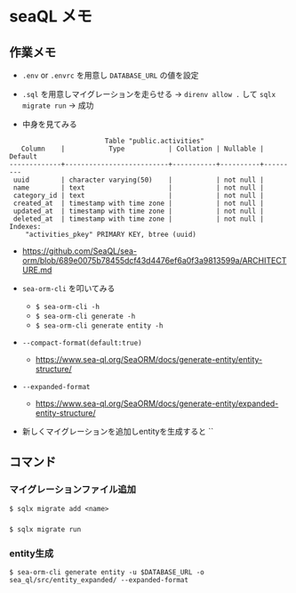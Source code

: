 # seaQL メモ
## 作業メモ
- `.env` or `.envrc` を用意し `DATABASE_URL` の値を設定

- `.sql` を用意しマイグレーションを走らせる → `direnv allow .` して `sqlx migrate run`
-> 成功

- 中身を見てみる

```
                        Table "public.activities"
   Column    |           Type           | Collation | Nullable | Default 
-------------+--------------------------+-----------+----------+---------
 uuid        | character varying(50)    |           | not null | 
 name        | text                     |           | not null | 
 category_id | text                     |           | not null | 
 created_at  | timestamp with time zone |           | not null | 
 updated_at  | timestamp with time zone |           | not null | 
 deleted_at  | timestamp with time zone |           | not null | 
Indexes:
    "activities_pkey" PRIMARY KEY, btree (uuid)
```

- https://github.com/SeaQL/sea-orm/blob/689e0075b78455dcf43d4476ef6a0f3a9813599a/ARCHITECTURE.md

- `sea-orm-cli` を叩いてみる
  - `$ sea-orm-cli -h`
  - `$ sea-orm-cli generate -h`
  - `$ sea-orm-cli generate entity -h`

- `--compact-format(default:true)`
  - https://www.sea-ql.org/SeaORM/docs/generate-entity/entity-structure/

- `--expanded-format`
  - https://www.sea-ql.org/SeaORM/docs/generate-entity/expanded-entity-structure/

- 新しくマイグレーションを追加しentityを生成すると ``

## コマンド
### マイグレーションファイル追加
`$ sqlx migrate add <name>`

###
`$ sqlx migrate run`

### entity生成
`$ sea-orm-cli generate entity -u $DATABASE_URL -o sea_ql/src/entity_expanded/ --expanded-format`
